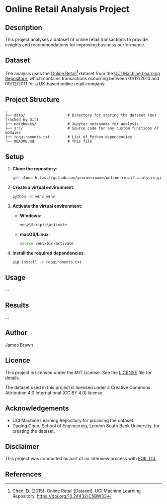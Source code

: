 
# Online Retail Analysis Project

## Description

This project analyses a dataset of online retail transactions to provide insights and recommendations for improving business performance.

## Dataset

The analysis uses the [Online Retail](https://archive.ics.uci.edu/dataset/352/online+retail)[^1] dataset from the [UCI Machine Learning Repository](https://archive.ics.uci.edu/), which contains transactions occurring between 01/12/2010 and 09/12/2011 for a UK-based online retail company.

## Project Structure

```
.
├── data/                   # Directory for storing the dataset (not tracked by Git)
├── notebooks/              # Jupyter notebooks for analysis
├── src/                    # Source code for any custom functions or modules
├── requirements.txt        # List of Python dependencies
└── README.md               # This file
```

## Setup

1. **Clone the repository**:

   ```bash
   git clone https://github.com/yourusername/online-retail-analysis.git
   ```

2. **Create a virtual environment**:

   ```bash
   python -m venv venv
   ```

3. **Activate the virtual environment**:

   - **Windows**:

     ```cmd
     venv\Scripts\activate
     ```

   - **macOS/Linux**:

     ```bash
     source venv/bin/activate
     ```

4. **Install the required dependencies**:

   ```bash
   pip install -r requirements.txt
   ```

## Usage

...

## Results

...

## Author

James Brawn

## Licence

This project is licensed under the MIT License. See the [LICENSE](LICENSE) file for details.

The dataset used in this project is licensed under a Creative Commons Attribution 4.0 International (CC BY 4.0) license.

## Acknowledgements

- UCI Machine Learning Repository for providing the dataset.
- Daqing Chen, School of Engineering, London South Bank University, for creating the dataset.

## Disclaimer

This project was conducted as part of an interview process with [FOIL Ltd.](https://foilai.co.uk/)

## References

[^1]: Chen, D. (2015). Online Retail [Dataset]. UCI Machine Learning Repository. <https://doi.org/10.24432/C5BW33>
